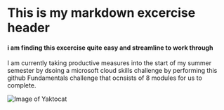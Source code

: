 # This is my markdown excercise header
#### i am finding this excercise quite easy and streamline to work through

I am currently taking productive measures into the start of my summer semester by dsoing a microsoft cloud skills challenge by performing this github Fundamentals challenge that ocnsists of 8 modules for us to complete.

![Image of Yaktocat](https://octodex.github.com/images/yaktocat.png)

